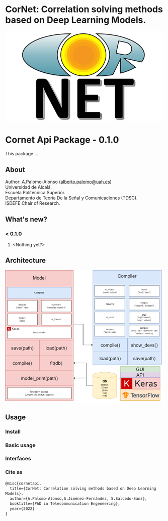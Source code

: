 # CorNet: Correlation solving methods based on Deep Learning Models.

![Logo](./multimedia/cornet.png)

# Cornet Api Package - 0.1.0

This package ...

## About ##

Author: A.Palomo-Alonso (alberto.palomo@uah.es)\
Universidad de Alcalá.\
Escuela Politécnica Superior.\
Departamento de Teoría De la Señal y Comunicaciones (TDSC).\
ISDEFE Chair of Research.

## What's new?

### < 0.1.0
1. <Nothing yet?>


## Architecture

![arch](./multimedia/architecture.png)

## Usage

### Install

### Basic usage

### Interfaces

### Cite as

~~~
@misc{cornetapi,
  title={CorNet: Correlation solving methods based on Deep Learning Models},
  author={A.Palomo-Alonso,S.Jiménez-Fernández, S.Salcedo-Sanz},
  booktitle={PhD in Telecommunication Engeneering},
  year={2022}
}
~~~